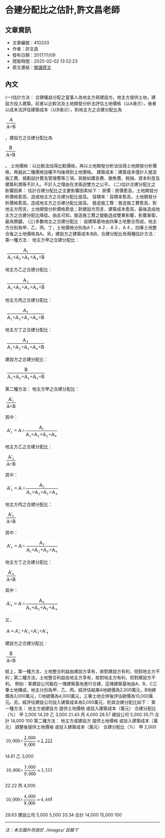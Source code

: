 # 合建分配比之估計,許文昌老師

## 文章資訊
- 文章編號：410203
- 作者：許文昌
- 發布日期：2017/11/09
- 爬取時間：2025-02-02 13:52:23
- 原文連結：[閱讀原文](https://real-estate.get.com.tw/Columns/detail.aspx?no=410203)

## 內文
(一)估計方法：
合建權益分配之當事人為地主方與建設方。地主方提供土地，建設方投入建築。前者以比較法及土地開發分析法評估土地價格（以A表示），後者以成本法評估建築成本（以B表示），則地主方之合建分配比為

![圖片](./images/410203_066e93cadeca9646e18775d3d37c32ab.png)

，建設方之合建分配比為

![圖片](./images/410203_fb5ef099a0e0d73b6d21e8ee4a3dff3f.png)

。
土地價格：以比較法估得比較價格，再以土地開發分析法估得土地開發分析價格，再就此二種價格加權平均後得到土地價格。
建築成本：建築成本僅計入營造施工費、規劃設計費及管理費等三項，其餘如廣告費、銷售費、稅捐、資本利息及建築利潤等不計入。不計入之理由在求兩造雙方之公平。
(二)估計合建分配比之影響因素：
估計合建分配比之主要影響因素如下：
房價：房價愈高，土地開發分析價格愈高，造成地主方之合建分配比提高。
容積率：容積率愈高，土地開發分析價格愈高，造成地主方之合建分配比提高。
營造施工費：營造施工費愈高，對地主方而言，土地開發分析價格愈低；對建設方而言，建築成本愈高，最後造成地主方之合建分配比降低。由此可知，營造施工費之變動造成雙重影響，影響甚鉅，最為關鍵。
(三)多數地主之合建分配比：
設建築基地由四筆土地整合而成，地主方分別為甲、乙、丙、丁，土地價格分別為A
1
、A
2
、A
3
、A
4
。四筆土地整合後之土地價格為A。另，建設方之建築成本為B。合建分配比有兩種估計方法：
第一種方法：
地主方甲之合建分配比：

![圖片](./images/410203_c92461939fee70a58fd610daa8f71f87.png)

地主方乙之合建分配比：

![圖片](./images/410203_237f61542281d11fdc69c97a5dce1dee.png)

地主方丙之合建分配比：

![圖片](./images/410203_0eb6078db938207bb2788a9b21fbca43.png)

地主方丁之合建分配比：

![圖片](./images/410203_a4ec79863f34ad652562b401ebfcc51a.png)

建設方之合建分配比：

![圖片](./images/410203_f5a9e4bb4323753cc2746d44fb38fd39.png)

第二種方法：
地主方甲之合建分配比：

![圖片](./images/410203_4b67767d9d16fdfb0f9ffc866c6ae29f.png)

其中：

![圖片](./images/410203_7c1ee3d90b36a68c6d27bf36407d8c2f.png)

地主方乙之合建分配比：

![圖片](./images/410203_24cd23c3360849d38a918e2e616a02d5.png)

其中：

![圖片](./images/410203_ab6d0ce21d072c767deacccb5bb9d3fd.png)

地主方丙之合建分配比：

![圖片](./images/410203_8910c63457391416d0156ec615a1866a.png)

其中：

![圖片](./images/410203_ac083a7886534bb8bfc827af4ec689be.png)

地主方丁之合建分配比：

![圖片](./images/410203_a8064a5abbe58b608ae44e8b2e210274.png)

其中：

![圖片](./images/410203_69c9159f8b6cf004fa2fbf7529bc26e6.png)

又，

![圖片](./images/410203_47b8031ce8323c3dfe00984b8afb55a9.png)

建設方之合建分配比：

![圖片](./images/410203_f759ad5cdbe9c1bf6f282458736b394a.png)

綜上，第一種方法，土地整合利益由建設方享有，故對建設方有利，但對地主方不利；第二種方法，土地整合利益由地主方享有，故對地主方有利，但對建設方不利。
例如：某建設公司擬在一塊建築基地進行合建，這塊建築基地由A、B、C三筆土地構成，地主分別為甲、乙、丙。經評估結果A地總價為2,000萬元，B地總價為3,000萬元，C地總價為4,000萬元，三筆土地合併後評估總價為10,000萬元。另，經評估建設公司投入建築成本為5,000萬元，則其合建分配比如下：
第一種方法：
地主方或建設方
提供土地價格
或投入建築成本（萬元）
合建分配比（%）
甲
2,000
14.29
乙
3,000
21.43
丙
4,000
28.57
建設公司
5,000
35.71
合計
14,000
100
第二種方法：
地主方或建設方
提供土地價格
或投入建築成本（萬元）
調整後提供土地價格
或投入建築成本（萬元）
合建分配比（%）
甲
2,000

![圖片](./images/410203_d934d12baf88a25b592c32fc86ed8e69.png)

14.81
乙
3,000

![圖片](./images/410203_094dfa9f1f8a6c2ed610a52aa31e8d10.png)

22.22
丙
4,000

![圖片](./images/410203_667eff9f7265596df41724db07b51085.png)

29.63
建設公司
5,000
5,000
33.34
合計
14,000
15,000
100

---
*注：本文圖片存放於 ./images/ 目錄下*
